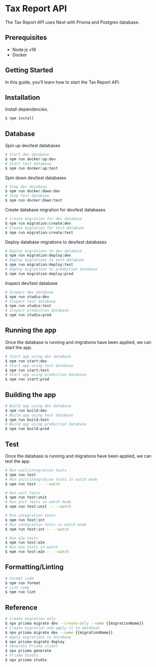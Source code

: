 # Tax Report API

The Tax Report API uses Nest with Prisma and Postgres database.

## Prerequisites

- Node.js v18
- Docker

## Getting Started

In this guide, you'll learn how to start the Tax Report API.

## Installation

Install dependencies.

```bash
$ npm install
```

## Database

Spin up dev/test databases

```bash
# Start dev database
$ npm run docker:up:dev
# Start test database
$ npm run docker:up:test
```

Spin down dev/test databases

```bash
# Stop dev database
$ npm run docker:down:dev
# Stop test database
$ npm run docker:down:test
```

Create database migration for dev/test databases

```bash
# Create migration for dev database
$ npm run migration:create:dev
# Create migration for test database
$ npm run migration:create:test
```

Deploy database migrations to dev/test databases

```bash
# Deploy migrations to dev database
$ npm run migration:deploy:dev
# Deploy migrations to test database
$ npm run migration:deploy:test
# Deploy migrations to production database
$ npm run migration:deploy:prod
```

Inspect dev/test database

```bash
# Inspect dev database
$ npm run studio:dev
# Inspect test database
$ npm run studio:test
# Inspect production database
$ npm run studio:prod
```

## Running the app

Once the database is running and migrations have been applied, we can start the app.

```bash
# Start app using dev database
$ npm run start:dev
# Start app using test database
$ npm run start:test
# Start app using production database
$ npm run start:prod
```

## Building the app

```bash
# Build app using dev database
$ npm run build:dev
# Build app using test database
$ npm run build:test
# Build app using production database
$ npm run build:prod
```

## Test

Once the database is running and migrations have been applied, we can test the app.

```bash
# Run unit/integration tests
$ npm run test
# Run unit/integration tests in watch mode
$ npm run test -- --watch

# Run unit tests
$ npm run test:unit
# Run unit tests in watch mode
$ npm run test:unit -- --watch

# Run integration tests
$ npm run test:int
# Run integration tests in watch mode
$ npm run test:int -- --watch

# Run e2e tests
$ npm run test:e2e
# Run e2e tests in watch
$ npm run test:e2e -- --watch

```

## Formatting/Linting

```bash
# Format code
$ npm run format
# Lint code
$ npm run lint
```

## Reference

```bash
# Create migration only
$ npx prisma migrate dev --create-only --name {{migrationName}}
# Create migration and apply it to database
$ npx prisma migrate dev --name {{migrationName}}
# Apply migrations to database
$ npx prisma migrate deploy
# Generate Prisma client
$ npx prisma generate
# Prisma Studio
$ npx prisma studio
```
